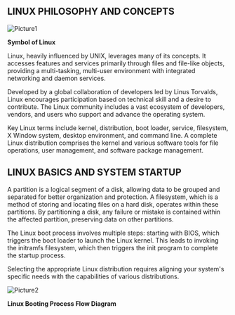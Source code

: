 <h2>LINUX PHILOSOPHY AND CONCEPTS</h2>

![Picture1](https://github.com/user-attachments/assets/158b538f-c525-4ab5-9302-a8aa92e43b15)
<strong><p>Symbol of Linux</p></strong>

<p>Linux, heavily influenced by UNIX, leverages many of its concepts. It accesses features and services primarily through files and file-like objects, providing a multi-tasking, multi-user environment with integrated networking and daemon services.</p>

<p>Developed by a global collaboration of developers led by Linus Torvalds, Linux encourages participation based on technical skill and a desire to contribute. The Linux community includes a vast ecosystem of developers, vendors, and users who support and advance the operating system.</p>

<p>Key Linux terms include kernel, distribution, boot loader, service, filesystem, X Window system, desktop environment, and command line. A complete Linux distribution comprises the kernel and various software tools for file operations, user management, and software package management.</p>

<h2>LINUX BASICS AND SYSTEM STARTUP</h2>

<p>A partition is a logical segment of a disk, allowing data to be grouped and separated for better organization and protection. A filesystem, which is a method of storing and locating files on a hard disk, operates within these partitions. By partitioning a disk, any failure or mistake is contained within the affected partition, preserving data on other partitions.</p>

<p>The Linux boot process involves multiple steps: starting with BIOS, which triggers the boot loader to launch the Linux kernel. This leads to invoking the initramfs filesystem, which then triggers the init program to complete the startup process.</p>

<p>Selecting the appropriate Linux distribution requires aligning your system's specific needs with the capabilities of various distributions.</p>

![Picture2](https://github.com/user-attachments/assets/d0de47ea-f330-40da-9ccc-0e6a26b12397)

<strong><p>Linux Booting Process Flow Diagram</p></strong>
